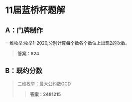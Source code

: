 # 11届蓝桥杯题解
## A：门牌制作
一维枚举:枚举1–2020,分别计算每个数各个数位上出现2的次数。
>**答案：624**
## B：既约分数
>二维枚举：最大公约数GCD
>>**答案：2481215**

